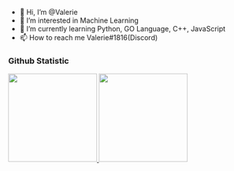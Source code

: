 - 👋 Hi, I’m @Valerie
- 👀 I’m interested in Machine Learning
- 🌱 I’m currently learning Python, GO Language, C++, JavaScript
- 📫 How to reach me Valerie#1816(Discord)

### Github Statistic

<p align="left">
<a href="https://github.com/Valerie6048">
  <img height="180em" src="https://github-readme-stats-eight-theta.vercel.app/api?username=Valerie6048&show_icons=true&theme=algolia&include_all_commits=true&count_private=true"/>
  <img height="180em" src="https://github-readme-stats-eight-theta.vercel.app/api/top-langs/?username=Valerie6048&layout=compact&langs_count=8&theme=algolia"/>
</a>
</p>
<!---
Valerie6048/NiinYa is a ✨ special ✨ repository because its `README.md` (this file) appears on your GitHub profile.
You can click the Preview link to take a look at your changes.


<p align="left">
<a href="https://github.com/Valerie6048">
  <img height="180em" src="https://github-readme-stats-eight-theta.vercel.app/api?username=Valerie6048&show_icons=true&theme=algolia&include_all_commits=true&count_private=true"/>
  <img height="180em" src="https://github-readme-stats-eight-theta.vercel.app/api/top-langs/?username=Valerie6048&layout=compact&langs_count=8&theme=algolia"/>
</a>
</p>

![](https://raw.githubusercontent.com/Valerie6048/github-stats/master/generated/overview.svg#gh-dark-mode-only)
![](https://raw.githubusercontent.com/Valerie6048/github-stats/master/generated/overview.svg#gh-light-mode-only)

![](https://raw.githubusercontent.com/Valerie6048/github-stats/master/generated/languages.svg#gh-dark-mode-only)
![](https://raw.githubusercontent.com/Valerie6048/github-stats/master/generated/languages.svg#gh-light-mode-only)
--->

